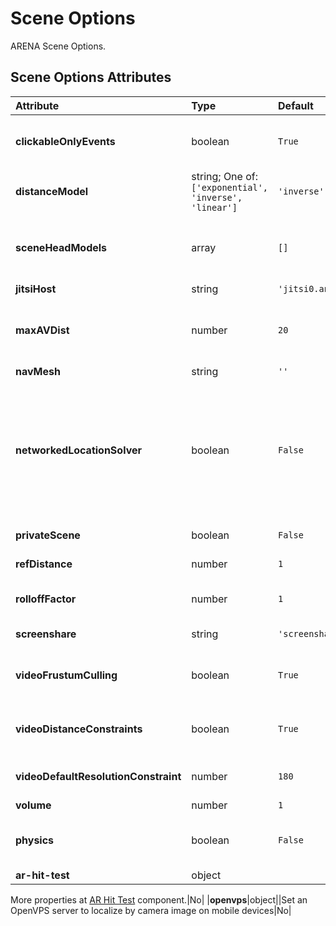 
Scene Options
=============


ARENA Scene Options.

Scene Options Attributes
-------------------------

|Attribute|Type|Default|Description|Required|
| :--- | :--- | :--- | :--- | :--- |
|**clickableOnlyEvents**|boolean|```True```|True = publish only mouse events for objects with click-listeners; False = all objects publish mouse events.|No|
|**distanceModel**|string; One of: ```['exponential', 'inverse', 'linear']```|```'inverse'```|Algorithm to use to reduce the volume of the audio source as it moves away from the listener.|No|
|**sceneHeadModels**|array|```[]```|Define the default head model(s) for the scene in a list. Users may still choose from the ARENA default list of head models as well.|No|
|**jitsiHost**|string|```'jitsi0.andrew.cmu.edu:8443'```|Jitsi host used for this scene.|No|
|**maxAVDist**|number|```20```|Maximum distance between cameras/users until audio and video are cut off. For saving bandwidth on scenes with large amounts of user activity at once.|Yes|
|**navMesh**|string|```''```|Navigation Mesh URL.|No|
|**networkedLocationSolver**|boolean|```False```|ARMarker location solver parameter. By default (networkedLocationSolver=false) clients solve camera location locally when a static marker is detected. When true, publishes marker detections (to realm/g/a/camera-name) and defers all tag solving of client camera to a solver sitting on pubsub.|No|
|**privateScene**|boolean|```False```|False = scene will be visible; True = scene will not show in listings.|Yes|
|**refDistance**|number|```1```|Distance at which the volume reduction starts taking effect.|No|
|**rolloffFactor**|number|```1```|How quickly the volume is reduced as the source moves away from the listener.|No|
|**screenshare**|string|```'screenshare'```|Name of the 3D object used when sharing desktop.|No|
|**videoFrustumCulling**|boolean|```True```|If false, will disable video frustum culling (video frustum culling stops video from users outside of view).|No|
|**videoDistanceConstraints**|boolean|```True```|If false, will disable video distance constraints (video resolution decreases with distance from users in view).|No|
|**videoDefaultResolutionConstraint**|number|```180```|Sets the default max resolution for all users. Ignored when videoDistanceConstraints = true.|No|
|**volume**|number|```1```|Volume for users in a scene.|No|
|**physics**|boolean|```False```|If true, will load the aframe-physics-system. Required for the following: `dynamic-body`, `impulse`, `collision-listener`.|Yes|
|**ar-hit-test**|object||A-Frame AR Hit Test Settings.

More properties at <a href='https://aframe.io/docs/1.5.0/components/ar-hit-test.html'>AR Hit Test</a> component.|No|
|**openvps**|object||Set an OpenVPS server to localize by camera image on mobile devices|No|
